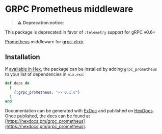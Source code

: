 # GRPC Prometheus middleware

> :warning: **Deprecation notice**:

This package is deprecated in favor of `:telemetry` support for gRPC v0.6+

[Prometheus](https://prometheus.io/) middleware for [grpc-elixir](https://github.com/tony612/grpc-elixir).

## Installation

If [available in Hex](https://hex.pm/docs/publish), the package can be installed
by adding `grpc_prometheus` to your list of dependencies in `mix.exs`:

```elixir
def deps do
  [
    {:grpc_prometheus, "~> 0.1.0"}
  ]
end
```

Documentation can be generated with [ExDoc](https://github.com/elixir-lang/ex_doc)
and published on [HexDocs](https://hexdocs.pm). Once published, the docs can
be found at [https://hexdocs.pm/grpc_prometheus](https://hexdocs.pm/grpc_prometheus).
